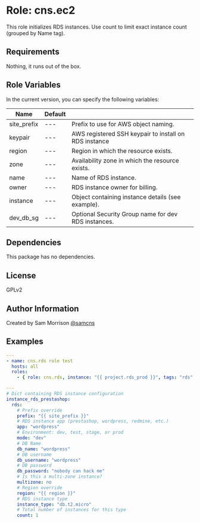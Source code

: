 Role: cns.ec2
========

This role initializes RDS instances. Use count to limit exact instance count (grouped by Name tag).

Requirements
------------

Nothing, it runs out of the box.

Role Variables
--------------

In the current version, you can specify the following variables:

| Name               | Default |                                                        |
|--------------------|---------|--------------------------------------------------------|
| site_prefix        |   ---   | Prefix to use for AWS object naming.                   |
| keypair            |   ---   | AWS registered SSH keypair to install on RDS instance  |
| region             |   ---   | Region in which the resource exists.                   |
| zone               |   ---   | Availability zone in which the resource exists.        |
| name               |   ---   | Name of RDS instance.                                  |
| owner              |   ---   | RDS instance owner for billing.                        |
| instance           |   ---   | Object containing instance details (see example).      |
| dev_db_sg          |   ---   | Optional Security Group name for dev RDS instances.    |

Dependencies
------------

This package has no dependencies.

License
-------

GPLv2

Author Information
------------------

Created by Sam Morrison [@samcns](https://www.twitter.com/samcns)

Examples
--------

```yaml
---
- name: cns.rds role test
  hosts: all
  roles:
    - { role: cns.rds, instance: "{{ project.rds_prod }}", tags: "rds" }
```

```yaml
---
# Dict containing RDS instance configuration
instance_rds_prestashop:
  rds:
    # Prefix override
    prefix: "{{ site_prefix }}"
    # RDS instance app (prestashop, wordpress, redmine, etc.)
    app: "wordpress"
    # Environment: dev, test, stage, or prod
    mode: "dev"
    # DB Name
    db_name: "wordpress"
    # DB username
    db_username: "wordpress"
    # DB password
    db_password: "nobody can hack me"
    # Is this a multi-zone instance?
    multizone: no
    # Region override
    region: "{{ region }}"
    # RDS instance type
    instance_type: "db.t2.micro"
    # Total number of instances for this type
    count: 1
```
